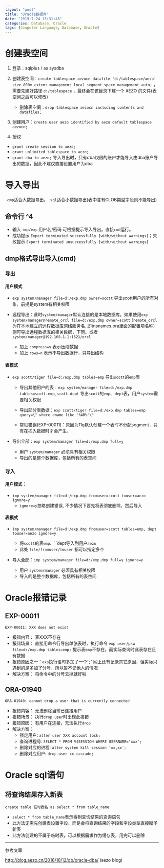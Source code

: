 ```yaml
---
layout: "post"
title: "Oracle数据库"
date: "2019-7-24 13:31:43"
categories: Database, Oracle
tags: [Computer Language, Database, Oracle]
---
```


# 创建表空间

1. 登录：sqlplus / as sysdba
2. 创建表空间：`create tablespace aezocn datafile 'd:/tablespace/aezo' size 800m extent management local segment space management auto;` ，需要先建好路径 `d:/tablespace` ，最终会在该目录下建一个 AEZO 的文件(表空间之后可以修改)

    - 删除表空间：`drop tablespace aezocn including contents and datafiles;`
3. 创建用户：`create user aezo identified by aezo default tablespace aezocn;`
4. 授权
  -  `grant create session to aezo;`
  - `grant unlimited tablespace to aezo;`
  -  `grant dba to aezo;` 导入导出时，只有dba权限的账户才能导入由dba账户导出的数据，因此不建议直接设置用户为dba

# 导入导出

`.dmp`适合大数据导出，`.sql`适合小数据导出(表中含有CLOB类型字段则不能导出)

## 命令行 ^4

-  输入 `imp/exp` 用户名/密码 可根据提示导入导出。直接`cmd`运行。
- 成功提示 `Export terminated successfully [with/without warnings]`；失败提示 `Export terminated unsuccessfully [with/without warnings]`

## dmp格式导出导入(cmd)

### 导出

#### 用户模式
- `exp system/manager file=d:/exp.dmp owner=scott` 导出scott用户的所有对象，前提是system有相关权限

- 远程导出：此时`system/manager`默认连接的是本地数据库。如果使用`exp system/manager@remote_orcl file=d:/exp.dmp owner=scott` (`remote_orcl`为在本地建立的远程数据库网络服务名. 即tnsnames.ora里面的配置项名称)则可导出远程数据库的相关数据，下同。或者`system/manager@192.168.1.1:1521/orcl`
  - 加上 `compress=y` 表示压缩数据
  - 加上 `rows=n` 表示不导出数据行，只导出结构

#### 表模式 
- `exp scott/tiger file=d:/exp.dmp tables=emp` 导出`scott`的`emp`表
  - 导出其他用户的表：`exp system/manager file=d:/exp.dmp tables=scott.emp`, `scott.dept` 导出`scott`的`emp`、`dept`表，用户`system`需要相关权限
  - 导出部分表数据：`exp scott/tiger file=d:/exp.dmp tables=emp query=\" where ename like '%AR%'\"`

  - 常见错误(EXP-00011)：原因为11g默认创建一个表时不分配segment，只有在插入数据时才会产生。

- 导出全部：`exp system/manager file=d:/exp.dmp full=y`
  - 用户 `system/manager` 必须具有相关权限
  - 导出的是整个数据库，包括所有的表空间

### 导入

####  用户模式：
- `imp system/manager file=d:/exp.dmp fromuser=scott touser=aezo ignore=y`
  - `ignore=y`忽略创建错误, 不少情况下要先将表彻底删除，然后导入

#### 表模式
- `imp system/manager file=d:/exp.dmp fromuser=scott tables=emp, dept touser=aezo ignore=y`
  - 将`scott`的表`emp`、``dept导入到用户`aezo`
  - 此处 `file/fromuser/touser` 都可以指定多个

- 导入全部：`imp system/manager file=d:/exp.dmp full=y ignore=y`
  - 用户 `system/manager` 必须具有相关权限
  - 导入的是整个数据库，包括所有的表空间

# Oracle报错记录

## EXP-00011

`EXP-00011: XXX does not exist`

- 报错内容： 表XXX不存在
- 报错场景： 直接用命令行导出单张表时，执行命令 `exp user/psw file=d:/exp.dmp tables=emp;` 提示表`emp`不存在，而实际查询时此表存在且有数据
- 报错原因之一：`exp`执行语句多加了一个'`;`' 网上还有记录其它原因，但实际只遇到的是多加了分号，所以暂不记他人的情况
- 解决方案： 将命令中的分号去掉就好啦

## ORA-01940

`ORA-01940: cannot drop a user that is currently connected`

- 报错内容： 无法删除当前已连接用户
- 报错场景： 执行`drop user`时出现此报错
- 报错原因： 有用户在连接，无法执行`drop`
- 解决方案： 
  - 锁定用户: `alter user XXX account lock;`
  - 查询进程号: `SELECT * FROM V$SESSION WHERE USERNAME='xxx';`
  - 删除对应的进程: `alter system kill session 'xx,xx';`
  - 删除对应用户: `drop user xx cascade;`

# Oracle sql语句

## 将查询结果存入新表

`create table 临时表名 as select * from table_name `

  - `select * from table_name`表示得到查询结果的查询语句
  - 此方法无需先创建表设置字段，而是会将查询结果的字段和字段类型直接赋予新表
  - 此方法创建的不属于临时表，可以根据需求作为缓存表，用完可以删除




---

参考文章

http://blog.aezo.cn/2016/10/12/db/oracle-dba/  (aezo blog)